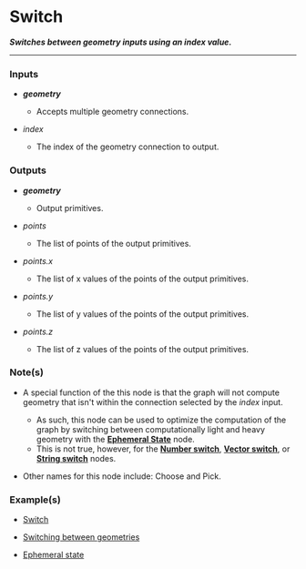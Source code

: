 # Switch

**_Switches between geometry inputs using an index value._**

---


### Inputs

* **_geometry_**

  * Accepts multiple geometry connections.

* _index_

  * The index of the geometry connection to output.


### Outputs

* **_geometry_**

  * Output primitives.

* _points_

  * The list of points of the output primitives.

* _points.x_

  * The list of x values of the points of the output primitives.

* _points.y_

  * The list of y values of the points of the output primitives.

* _points.z_

  * The list of z values of the points of the output primitives.


### Note(s)

* A special function of the this node is that the graph will not compute geometry that isn't within the connection selected by the _index_ input.
  * As such, this node can be used to optimize the computation of the graph by switching between computationally light and heavy geometry with the [**Ephemeral State**](/concepts/GeneralConcepts/ephemeralState.md) node.
  * This is not true, however, for the [**Number switch**](/nodes/FloatSwitch/documentation.md), [**Vector switch**](/nodes/VectorSwitch/documentation.md), or [**String switch**](/nodes/StringSwitch/documentation.md) nodes.

* Other names for this node include: Choose and Pick.


### Example(s)

* <a href="https://creator.trimble.com/graph?assetURI=whp:cf9c93de-1888-468b-9853-b03e2ec1e38e&version=latest" target="_blank">Switch</a>

* <a href="https://creator.trimble.com/graph?assetURI=whp:8ef44cc4-9f21-46a0-9d96-e067882c64db&version=latest" target="_blank">Switching between geometries</a>

* <a href="https://creator.trimble.com/graph?assetURI=whp:fe7bed58-ff6c-4a0b-a05a-49dd8ddbe5e8&version=latest" target="_blank">Ephemeral state</a>
